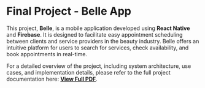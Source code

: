 <!DOCTYPE html>
<html lang="en">
<head>
  <meta charset="UTF-8">
  <meta name="viewport" content="width=device-width, initial-scale=1.0">
  <title>Belle App - README</title>
</head>
<body>
  <h1>Final Project - Belle App</h1>
  <p>
    This project, <strong>Belle</strong>, is a mobile application developed using <strong>React Native</strong> and <strong>Firebase</strong>. 
    It is designed to facilitate easy appointment scheduling between clients and service providers in the beauty industry. 
    Belle offers an intuitive platform for users to search for services, check availability, and book appointments in real-time.
  </p>
  <p>
    For a detailed overview of the project, including system architecture, use cases, and implementation details, 
    please refer to the full project documentation here: 
    <a href="link_to_your_PDF" target="_blank"><strong>View Full PDF</strong></a>.
  </p>
</body>
</html>
